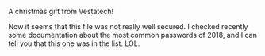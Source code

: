 A christmas gift from Vestatech!

Now it seems that this file was not really well secured. I checked recently some documentation about the most common passwords of 2018, and I can tell you that this one was in the list. LOL.
